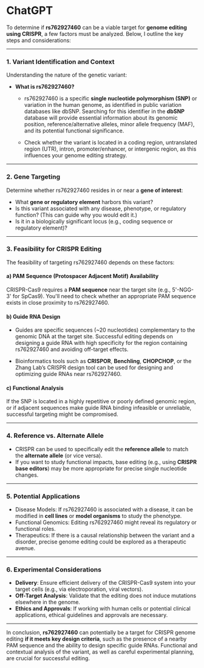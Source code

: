 # ChatGPT

To determine if **rs762927460** can be a viable target for **genome editing using CRISPR**, a few factors must be analyzed. Below, I outline the key steps and considerations:

---

### 1. **Variant Identification and Context**
Understanding the nature of the genetic variant:
- **What is rs762927460?**
  - rs762927460 is a specific **single nucleotide polymorphism (SNP)** or variation in the human genome, as identified in public variation databases like dbSNP. Searching for this identifier in the **dbSNP** database will provide essential information about its genomic position, reference/alternative alleles, minor allele frequency (MAF), and its potential functional significance.
  
  - Check whether the variant is located in a coding region, untranslated region (UTR), intron, promoter/enhancer, or intergenic region, as this influences your genome editing strategy.

---

### 2. **Gene Targeting**
Determine whether rs762927460 resides in or near a **gene of interest**:
- What **gene or regulatory element** harbors this variant?
- Is this variant associated with any disease, phenotype, or regulatory function? (This can guide why you would edit it.)
- Is it in a biologically significant locus (e.g., coding sequence or regulatory element)?

---

### 3. **Feasibility for CRISPR Editing**
The feasibility of targeting rs762927460 depends on these factors:

#### a) **PAM Sequence (Protospacer Adjacent Motif) Availability**
CRISPR-Cas9 requires a **PAM sequence** near the target site (e.g., 5'-NGG-3' for SpCas9). You'll need to check whether an appropriate PAM sequence exists in close proximity to rs762927460. 

#### b) **Guide RNA Design**
- Guides are specific sequences (~20 nucleotides) complementary to the genomic DNA at the target site. Successful editing depends on designing a guide RNA with high specificity for the region containing rs762927460 and avoiding off-target effects.
  
- Bioinformatics tools such as **CRISPOR**, **Benchling**, **CHOPCHOP**, or the Zhang Lab’s CRISPR design tool can be used for designing and optimizing guide RNAs near rs762927460.

#### c) **Functional Analysis**
If the SNP is located in a highly repetitive or poorly defined genomic region, or if adjacent sequences make guide RNA binding infeasible or unreliable, successful targeting might be compromised.

---

### 4. **Reference vs. Alternate Allele**
- CRISPR can be used to specifically edit the **reference allele** to match the **alternate allele** (or vice versa).
- If you want to study functional impacts, base editing (e.g., using **CRISPR base editors**) may be more appropriate for precise single nucleotide changes.

---

### 5. **Potential Applications**
- Disease Models: If rs762927460 is associated with a disease, it can be modified in **cell lines** or **model organisms** to study the phenotype.
- Functional Genomics: Editing rs762927460 might reveal its regulatory or functional roles.
- Therapeutics: If there is a causal relationship between the variant and a disorder, precise genome editing could be explored as a therapeutic avenue.

---

### 6. **Experimental Considerations**
- **Delivery**: Ensure efficient delivery of the CRISPR-Cas9 system into your target cells (e.g., via electroporation, viral vectors).
- **Off-Target Analysis**: Validate that the editing does not induce mutations elsewhere in the genome.
- **Ethics and Approvals**: If working with human cells or potential clinical applications, ethical guidelines and approvals are necessary.

---

In conclusion, **rs762927460** can potentially be a target for CRISPR genome editing **if it meets key design criteria**, such as the presence of a nearby PAM sequence and the ability to design specific guide RNAs. Functional and contextual analysis of the variant, as well as careful experimental planning, are crucial for successful editing.